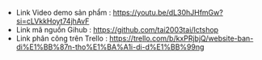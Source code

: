 * Link Video demo sản phẩm : https://youtu.be/dL30hJHfmGw?si=cLVkkHoyt74jhAvF
* Link mã nguồn Gihub : https://github.com/tai2003tai/Ictshop
* Link phân công trên Trello : https://trello.com/b/kxPRjbjQ/website-ban-di%E1%BB%87n-tho%E1%BA%A1i-di-d%E1%BB%99ng

